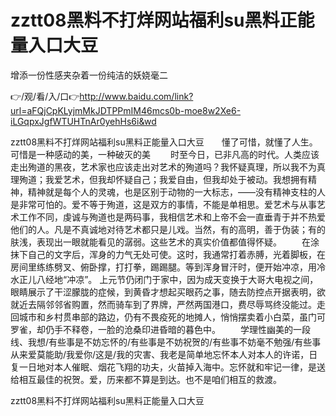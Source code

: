 # zztt08黑料不打烊网站福利su黑料正能量入口大豆
增添一份性感夹杂着一份纯洁的妖娆毫二

👉/观/看/入/口👉http://www.baidu.com/link?url=aFQjCpKLyjmMkJDTPPmIM46mcs0b-moe8w2Xe6-iLGqpxJgfWTUHTnAr0yehHs6i&wd

zztt08黑料不打烊网站福利su黑料正能量入口大豆　　懂了可惜，就懂了人生。可惜是一种感动的美，一种破灭的美
　　时至今日，已非凡高的时代。人类应该走出殉道的黑夜，艺术家也应该走出对艺术的殉道吗？我怀疑真理，所以我不为真理殉道；我爱艺术，但我却怀疑自己；我爱自由，但我却处于被动。我想拥有精神，精神就是每个人的灵魂，也是区别于动物的一大标志，——没有精神支柱的人是非常可怕的。爱不等于殉道，这是双方的事情，不能是单相思。爱艺术与从事艺术工作不同，虔诚与殉道也是两码事，我相信艺术和上帝不会一直垂青于并不热爱他们的人。凡是不真诚地对待艺术都只是儿戏。当然，有的高明，善于伪装；有的肤浅，表现出一眼就能看见的潺弱。这些艺术的真实价值都值得怀疑。
　　在涂抹下自己的文字后，浑身的力气无处可使。这时，我通常打着赤膊，光着脚板，在房间里练练劈叉、俯卧撑，打打拳，踢踢腿。等到浑身冒汗时，便开始冲凉，用冷水正儿八经地“冲凉”。
上元节仍闭门于家中，因为成天变换于大哥大电视之间，眼睛展示了干涩朦胧的症候，到黄昏才想起买眼药之事，随去防控点开据表明，欲就近去隔邻邻省购置，然而骑车到了界牌，严然两国港口，费尽辱骂终没能过。走回城市和乡村贯串部的路边，仍有不畏疫死的地摊人，悄悄摆卖着小白菜，虽门可罗雀，却仍手不释卷，一脸的沧桑印进昏暗的暮色中。
　　学理性幽美的一段线、我想/有些事是不妨忘怀的/有些事是不妨祝贺的/有些事不妨毫不勉强/有些事从来爱莫能助/我爱你/这是/我的灾害、我老是简单地忘怀本人对本人的许诺，日复一日地对本人催眠、烟花飞翔的功夫，火苗掉入海中。忘怀就和牢记一律，是送给相互最佳的祝贺。爱，历来都不算是到达。也不是咱们相互的救渡。

zztt08黑料不打烊网站福利su黑料正能量入口大豆
